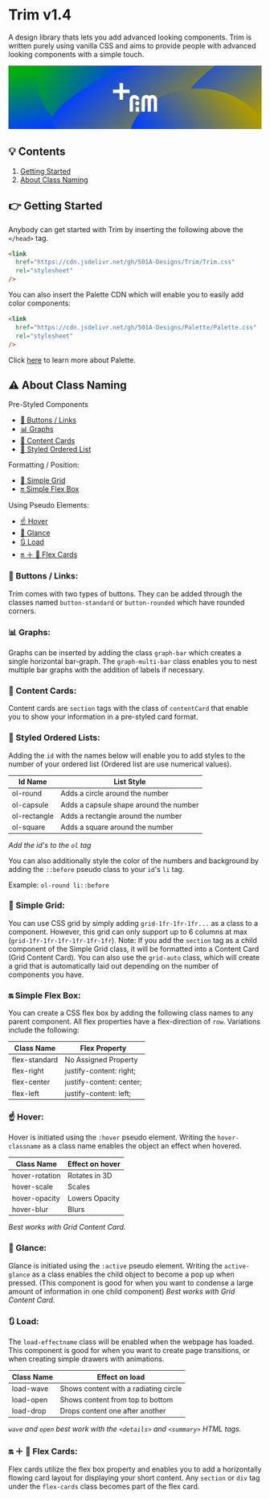 # Trim v1.4

A design library thats lets you add advanced looking components.
Trim is written purely using vanilla CSS and aims to provide people with advanced looking components with a simple touch.

![Trim-Logo](Trim-Banner.png)

## 💡 Contents

1. [Getting Started](#gs)
2. [About Class Naming](#acn)

<a name="gs"></a>

## 👉 Getting Started

Anybody can get started with Trim by inserting the following above the `</head>` tag.

```html
<link
  href="https://cdn.jsdelivr.net/gh/501A-Designs/Trim/Trim.css"
  rel="stylesheet"
/>
```

You can also insert the Palette CDN which will enable you to easily add color components:

```html
<link
  href="https://cdn.jsdelivr.net/gh/501A-Designs/Palette/Palette.css"
  rel="stylesheet"
/>
```

Click [here](https://github.com/501A-Designs/Palette#readme) to learn more about Palette.

<a name="acn"></a>

## ⚠ About Class Naming

Pre-Styled Components

- [🔘 Buttons / Links](#btn\lnks)
- [📊 Graphs](#grphs)
- [🎴 Content Cards](#cc)
- [📃 Styled Ordered List](#sol)

Formatting / Position:

- [🔳 Simple Grid](#sg)
- [🔛 Simple Flex Box](#sfb)

Using Pseudo Elements:

- [☝ Hover](#hvr)
- [👀 Glance](#glc)
- [🔃 Load](#load)
- [🔛 ＋ 🎴 Flex Cards](#fcs)

<a name="btn/lnks"></a>

### 🔘 Buttons / Links:

Trim comes with two types of buttons. They can be added through the classes named `button-standard` or `button-rounded` which have rounded corners.

<a name="grphs"></a>

### 📊 Graphs:

Graphs can be inserted by adding the class `graph-bar` which creates a single horizontal bar-graph. The `graph-multi-bar` class enables you to nest multiple bar graphs with the addition of labels if necessary.

<a name="cc"></a>

### 🎴 Content Cards:

Content cards are `section` tags with the class of `contentCard` that enable you to show your information in a pre-styled card format.

<a name="sol"></a>

### 📃 Styled Ordered Lists:

Adding the `id` with the names below will enable you to add styles to the number of your ordered list (Ordered list are use numerical values).

| Id Name      | List Style                             |
| ------------ | -------------------------------------- |
| ol-round     | Adds a circle around the number        |
| ol-capsule   | Adds a capsule shape around the number |
| ol-rectangle | Adds a rectangle around the number     |
| ol-square    | Adds a square around the number        |

_Add the id's to the `ol` tag_

You can also additionally style the color of the numbers and background by adding the `::before` pseudo class to your `id`'s `li` tag.

Example:
`ol-round li::before`

<a name="sg"></a>

### 🔳 Simple Grid:

You can use CSS grid by simply adding `grid-1fr-1fr-1fr...` as a class to a component. However, this grid can only support up to 6 columns at max (`grid-1fr-1fr-1fr-1fr-1fr-1fr`). Note: If you add the `section` tag as a child component of the Simple Grid class, it will be formatted into a Content Card (Grid Content Card). You can also use the `grid-auto` class, which will create a grid that is automatically laid out depending on the number of components you have.

<a name="sfb"></a>

### 🔛 Simple Flex Box:

You can create a CSS flex box by adding the following class names to any parent component. All flex properties have a flex-direction of `row`. Variations include the following:

| Class Name    | Flex Property            |
| ------------- | ------------------------ |
| flex-standard | No Assigned Property     |
| flex-right    | justify-content: right;  |
| flex-center   | justify-content: center; |
| flex-left     | justify-content: left;   |

<!-- ### ⚡ Effects:

Effects extend the child components capabilities inside your grid. Add an effect to one of your child components by inserting the `fx-effecttype-effectname` class. All effects as of the latest version are as show from the following: -->

<a name="hvr"></a>

### ☝ Hover:

Hover is initiated using the `:hover` pseudo element. Writing the `hover-classname` as a class name enables the object an effect when hovered.

| Class Name     | Effect on hover |
| -------------- | --------------- |
| hover-rotation | Rotates in 3D   |
| hover-scale    | Scales          |
| hover-opacity  | Lowers Opacity  |
| hover-blur     | Blurs           |

_Best works with Grid Content Card._

<a name="glc"></a>

### 👀 Glance:

Glance is initiated using the `:active` pseudo element. Writing the `active-glance` as a class enables the child object to become a pop up when pressed. (This component is good for when you want to condense a large amount of information in one child component)
_Best works with Grid Content Card._

<a name="load"></a>

### 🔃 Load:

The `load-effectname` class will be enabled when the webpage has loaded. This component is good for when you want to create page transitions, or when creating simple drawers with animations.

| Class Name | Effect on load                        |
| ---------- | ------------------------------------- |
| load-wave  | Shows content with a radiating circle |
| load-open  | Shows content from top to bottom      |
| load-drop  | Drops content one after another       |

_`wave` and `open` best work with the `<details>` and `<summary>` HTML tags._

<a name="fcs"></a>

### 🔛 ＋ 🎴 Flex Cards:

Flex cards utilize the flex box property and enables you to add a horizontally flowing card layout for displaying your short content.
Any `section` or `div` tag under the `flex-cards` class becomes part of the flex card.
